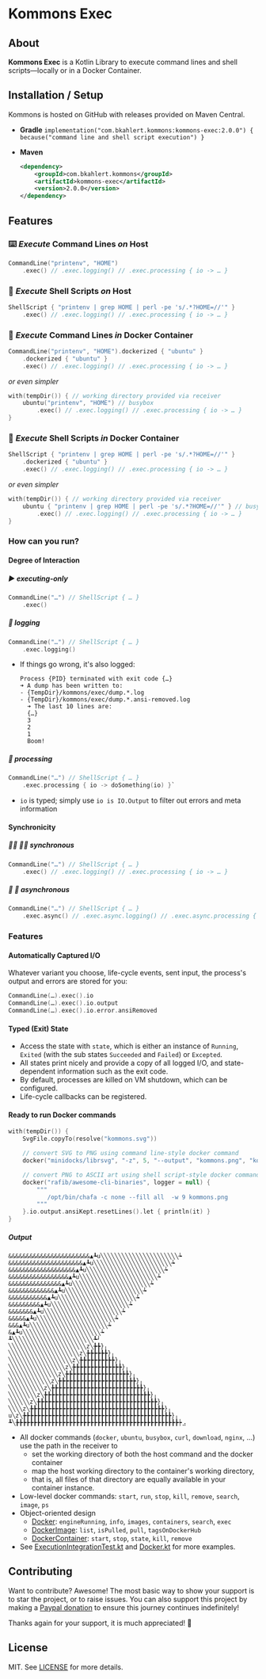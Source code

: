 # Kommons Exec

## About

**Kommons Exec** is a Kotlin Library to execute command lines and shell scripts—locally or in a Docker Container.

## Installation / Setup

Kommons is hosted on GitHub with releases provided on Maven Central.

* **Gradle** `implementation("com.bkahlert.kommons:kommons-exec:2.0.0") { because("command line and shell script execution") }`

* **Maven**
  ```xml
  <dependency>
      <groupId>com.bkahlert.kommons</groupId>
      <artifactId>kommons-exec</artifactId>
      <version>2.0.0</version>
  </dependency>
  ```

## Features

### ⌨️ *Execute* Command Lines *on* Host

```kotlin
CommandLine("printenv", "HOME")
    .exec() // .exec.logging() // .exec.processing { io -> … } 
```

### 📄 *Execute* Shell Scripts *on* Host

```kotlin
ShellScript { "printenv | grep HOME | perl -pe 's/.*?HOME=//'" }
    .exec() // .exec.logging() // .exec.processing { io -> … }
```

### 🐳 *Execute* Command Lines *in* Docker Container

```kotlin
CommandLine("printenv", "HOME").dockerized { "ubuntu" }
    .dockerized { "ubuntu" }
    .exec() // .exec.logging() // .exec.processing { io -> … }
```

*or even simpler*

```kotlin
with(tempDir()) { // working directory provided via receiver
    ubuntu("printenv", "HOME") // busybox
        .exec() // .exec.logging() // .exec.processing { io -> … }
}
```

### 🐳 *Execute* Shell Scripts *in* Docker Container

```kotlin
ShellScript { "printenv | grep HOME | perl -pe 's/.*?HOME=//'" }
    .dockerized { "ubuntu" }
    .exec() // .exec.logging() // .exec.processing { io -> … }
```

*or even simpler*

```kotlin
with(tempDir()) { // working directory provided via receiver
    ubuntu { "printenv | grep HOME | perl -pe 's/.*?HOME=//'" } // busybox
        .exec() // .exec.logging() // .exec.processing { io -> … }
}
```

### How can you run?

#### Degree of Interaction

##### ▶️ executing-only

```kotlin
CommandLine("…") // ShellScript { … }
    .exec()
```

##### 📝 logging

```kotlin
CommandLine("…") // ShellScript { … }
    .exec.logging()
```

- If things go wrong, it's also logged:
  ```text
  Process {PID} terminated with exit code {…}
  ➜ A dump has been written to:
  - {TempDir}/kommons/exec/dump.*.log
  - {TempDir}/kommons/exec/dump.*.ansi-removed.log
    ➜ The last 10 lines are:
    {…}
    3
    2
    1
    Boom!
  ```  

##### 🧠 processing

```kotlin
CommandLine("…") // ShellScript { … }
    .exec.processing { io -> doSomething(io) }`
```

- `io` is typed; simply use `io is IO.Output` to filter out errors and meta information

#### Synchronicity

##### 👯‍♀️ 👯‍♂️ synchronous

```kotlin
CommandLine("…") // ShellScript { … }
    .exec() // .exec.logging() // .exec.processing { io -> … }
```

##### 💃 🕺 asynchronous

```kotlin
CommandLine("…") // ShellScript { … }
    .exec.async() // .exec.async.logging() // .exec.async.processing { io -> … }
```

### Features

#### Automatically Captured I/O

Whatever variant you choose, life-cycle events, sent input, the process's output and errors are stored for you:

```kotlin
CommandLine(…).exec().io
CommandLine(…).exec().io.output
CommandLine(…).exec().io.error.ansiRemoved
```

#### Typed (Exit) State

- Access the state with `state`, which is either an instance of `Running`, `Exited`
  (with the sub states `Succeeded` and `Failed`) or `Excepted`.
- All states print nicely and provide a copy of all logged I/O, and state-dependent information such as the exit code.
- By default, processes are killed on VM shutdown, which can be configured.
- Life-cycle callbacks can be registered.

#### Ready to run Docker commands

```kotlin
with(tempDir()) {
    SvgFile.copyTo(resolve("kommons.svg"))

    // convert SVG to PNG using command line-style docker command
    docker("minidocks/librsvg", "-z", 5, "--output", "kommons.png", "kommons.svg")

    // convert PNG to ASCII art using shell script-style docker command
    docker("rafib/awesome-cli-binaries", logger = null) {
        """
           /opt/bin/chafa -c none --fill all  -w 9 kommons.png
        """
    }.io.output.ansiKept.resetLines().let { println(it) }
}
```

##### Output

<!-- @formatter:off -->
```text
&&&&&&&&&&&&&&&&&&&&&&&▲┺u╲╲╲╲╲╲╲╲╲╲╲╲╲╲╲╲╲╲╲╲╲╲┶ 
&&&&&&&&&&&&&&&&&&&&&▲┺u╲╲╲╲╲╲╲╲╲╲╲╲╲╲╲╲╲╲╲╲╲╲┶   
&&&&&&&&&&&&&&&&&&&▲┺u╲╲╲╲╲╲╲╲╲╲╲╲╲╲╲╲╲╲╲╲╲╲┶     
&&&&&&&&&&&&&&&&&▲┺u╲╲╲╲╲╲╲╲╲╲╲╲╲╲╲╲╲╲╲╲╲╲┶       
&&&&&&&&&&&&&&&▲┺u╲╲╲╲╲╲╲╲╲╲╲╲╲╲╲╲╲╲╲╲╲╲┶         
&&&&&&&&&&&&&▲┺u╲╲╲╲╲╲╲╲╲╲╲╲╲╲╲╲╲╲╲╲╲╲┶           
&&&&&&&&&&&▲┺u╲╲╲╲╲╲╲╲╲╲╲╲╲╲╲╲╲╲╲╲╲╲┶             
&&&&&&&&&▲┺u╲╲╲╲╲╲╲╲╲╲╲╲╲╲╲╲╲╲╲╲╲╲┶               
&&&&&&&▲┺u╲╲╲╲╲╲╲╲╲╲╲╲╲╲╲╲╲╲╲╲╲╲┶                 
&&&&&▲┺u╲╲╲╲╲╲╲╲╲╲╲╲╲╲╲╲╲╲╲╲╲╲┶                   
&&&▲┺u╲╲╲╲╲╲╲╲╲╲╲╲╲╲╲╲╲╲╲╲╲╲┶                     
&▲┺u╲╲╲╲╲╲╲╲╲╲╲╲╲╲╲╲╲╲╲╲╲╲┶                       
┺╲╲╲╲╲╲╲╲╲╲╲╲╲╲╲╲╲╲╲╲╲╲╲┺┘                        
╲╲╲╲╲╲╲╲╲╲╲╲╲╲╲╲╲╲╲╲╲╲z╲╊╊}╷                      
╲╲╲╲╲╲╲╲╲╲╲╲╲╲╲╲╲╲╲╲z╲╊╊╊╊╊╊}╷                    
╲╲╲╲╲╲╲╲╲╲╲╲╲╲╲╲╲╲z╲╊╊╊╊╊╊╊╊╊╊}╷                  
╲╲╲╲╲╲╲╲╲╲╲╲╲╲╲╲z╲╊╊╊╊╊╊╊╊╊╊╊╊╊╊}╷                
╲╲╲╲╲╲╲╲╲╲╲╲╲╲z╲╊╊╊╊╊╊╊╊╊╊╊╊╊╊╊╊╊╊}╷              
╲╲╲╲╲╲╲╲╲╲╲╲z╲╊╊╊╊╊╊╊╊╊╊╊╊╊╊╊╊╊╊╊╊╊╊}╷            
╲╲╲╲╲╲╲╲╲╲z╲╊╊╊╊╊╊╊╊╊╊╊╊╊╊╊╊╊╊╊╊╊╊╊╊╊╊}╷          
╲╲╲╲╲╲╲╲z╲╊╊╊╊╊╊╊╊╊╊╊╊╊╊╊╊╊╊╊╊╊╊╊╊╊╊╊╊╊╊}╷        
╲╲╲╲╲╲z╲╊╊╊╊╊╊╊╊╊╊╊╊╊╊╊╊╊╊╊╊╊╊╊╊╊╊╊╊╊╊╊╊╊╊}╷      
╲╲╲╲z╲╊╊╊╊╊╊╊╊╊╊╊╊╊╊╊╊╊╊╊╊╊╊╊╊╊╊╊╊╊╊╊╊╊╊╊╊╊╊}╷    
u╲z╲╊╊╊╊╊╊╊╊╊╊╊╊╊╊╊╊╊╊╊╊╊╊╊╊╊╊╊╊╊╊╊╊╊╊╊╊╊╊╊╊╊╊}╷  
┺╲╊╊╊╊╊╊╊╊╊╊╊╊╊╊╊╊╊╊╊╊╊╊╊╊╊╊╊╊╊╊╊╊╊╊╊╊╊╊╊╊╊╊╊╊╊╊┾⣠
```
<!-- @formatter:on -->

- All docker commands (`docker`, `ubuntu`, `busybox`, `curl`, `download`, `nginx`, …) use the path in the receiver to
    - set the working directory of both the host command and the docker container
    - map the host working directory to the container's working directory,
    - that is, all files of that directory are equally available in your container instance.
- Low-level docker commands: `start`, `run`, `stop`, `kill`, `remove`, `search`, `image`, `ps`
- Object-oriented design
    - [Docker](src/jvmMain/kotlin/com/bkahlert/kommons/docker/Docker.kt): `engineRunning`, `info`, `images`, `containers`, `search`, `exec`
    - [DockerImage](src/jvmMain/kotlin/com/bkahlert/kommons/docker/DockerImage.kt): `list`, `isPulled`, `pull`, `tagsOnDockerHub`
    - [DockerContainer](src/jvmMain/kotlin/com/bkahlert/kommons/docker/DockerContainer.kt): `start`, `stop`, `state`, `kill`, `remove`
- See [ExecutionIntegrationTest.kt](src/jvmTest/kotlin/com/bkahlert/kommons/ExecutionIntegrationTest.kt) and
  [Docker.kt](src/jvmMain/kotlin/com/bkahlert/kommons/docker/Docker.kt) for more examples.

## Contributing

Want to contribute? Awesome! The most basic way to show your support is to star the project, or to raise issues. You can also support this project by making
a [Paypal donation](https://www.paypal.me/bkahlert) to ensure this journey continues indefinitely!

Thanks again for your support, it is much appreciated! :pray:

## License

MIT. See [LICENSE](LICENSE) for more details.
